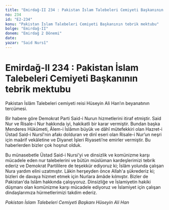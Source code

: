 ```yaml
---
title: "Emirdağ-II 234 : Pakistan İslam Talebeleri Cemiyeti Başkanının tebrik mektubu"
no: 234
id: "E2-234"
konu: "Pakistan İslam Talebeleri Cemiyeti Başkanının tebrik mektubu"
bolge: "Emirdağ-II"
donem: "Emirdağ 2 Dönemi"
date: 
yazar: "Said Nursî"
---
```


# Emirdağ-II 234 : Pakistan İslam Talebeleri Cemiyeti Başkanının tebrik mektubu

Pakistan İslâm Talebeleri cemiyeti reisi Hüseyin Ali Han’ın beyanatının tercümesi.

Bir habere göre Demokrat Parti Said-i Nurun hizmetlerini itiraf etmiştir. Said Nur ve Risale-i Nur hakkında iyi, hakikatli bir karar vermiştir. Bundan başka Menderes Hükümeti, Âlem-i İslâmın büyük ve dâhî mütefekkiri olan Hazret-i Üstad Said-i Nursî'nin afakı dolduran ve dinî eseri olan Risale-i Nur’un neşri için maârif vekâletine ve Diyanet İşleri Riyaseti’ne emirler vermiştir. Bu haberlerden bizler çok hoşnut olduk.

Bu münasebetle Üstad Said-i Nursi’yi ve dinsizlik ve komünizme karşı mücadele eden nur talebelerini ve bütün müslüman kardeşlerimizi tebrik ederiz ve Demokrat Partililere de teşekkür ediyoruz ki; İslâm yolunda çalışan Nura yardım elini uzatmıştır. Lâkin herşeyden önce Allah'a şükrederiz ki; bizleri de davaya hizmet etmek için Nurlara âmâde kılmıştır. Bizler de Pakistan'da Islâm hakkında çalışıyoruz. Dinsizliğe ve İslamiyetin hakiki düşmanı olan komünizme karşı mücadele ediyoruz ve İslamiyet için çalışan dindaşlarımıza hürmetlerimizi takdim ederiz.

*Pakistan İslam Talebeleri Cemiyeti Başkanı*
*Hüseyin Ali Han*
